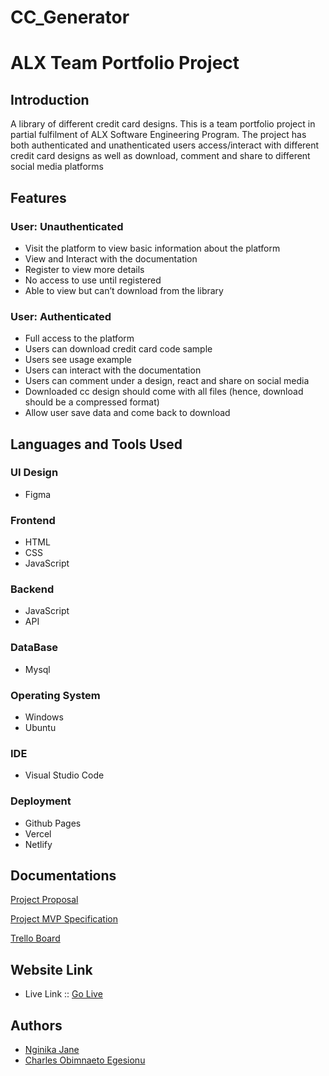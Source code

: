 # CC_Generator 

# ALX Team Portfolio Project

## Introduction

A library of different credit card designs.
This is a team portfolio project in partial fulfilment of ALX Software Engineering Program. The project has both authenticated and unathenticated users access/interact with different credit card designs as well as download, comment and share to different social media platforms

## Features

### User: Unauthenticated

- Visit the platform to view basic information about the platform
- View and Interact with the documentation
- Register to view more details
- No access to use until registered
- Able to view but can’t download from the library

### User: Authenticated

- Full access to the platform
- Users can download credit card code sample
- Users see usage example
- Users can interact with the documentation
- Users can comment under a design, react and share on social media
- Downloaded cc design should come with all files (hence, download should be a compressed format)
- Allow user save data and come back to download

## Languages and Tools Used

### UI Design
- Figma

### Frontend 
- HTML
- CSS
- JavaScript

### Backend
- JavaScript
- API

### DataBase
- Mysql

### Operating System
- Windows
- Ubuntu

### IDE
- Visual Studio Code

### Deployment
- Github Pages
- Vercel
- Netlify

## Documentations

[Project Proposal](https://docs.google.com/document/d/1MdETpjXAZDYXFHCX6k5NznJY5AI5fu4cDcI_JVYZLVk/edit?usp=sharing)

[Project MVP Specification](https://docs.google.com/document/d/1MM5CyrXbOaykqE_vHk6A2CnZ0i01GYIfow9BpopuBbk/edit?usp=sharing)

[Trello Board](https://trello.com/invite/b/qLRDcE6s/ATTIf78300db44661988e5557c7508bfb43d39CE3808/project-milestone)

## Website Link
- Live Link :: [Go Live](https://iamnaeto.github.io/cc_gen/)

## Authors

- [Nginika Jane](https://github.com/Nginika)
- [Charles Obimnaeto Egesionu](https://www.github.com/IamNaeto)

